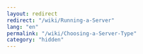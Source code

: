 ```yaml
---
layout: redirect
redirect: "/wiki/Running-a-Server"
lang: "en"
permalink: "/wiki/Choosing-a-Server-Type"
category: "hidden"
---
```


